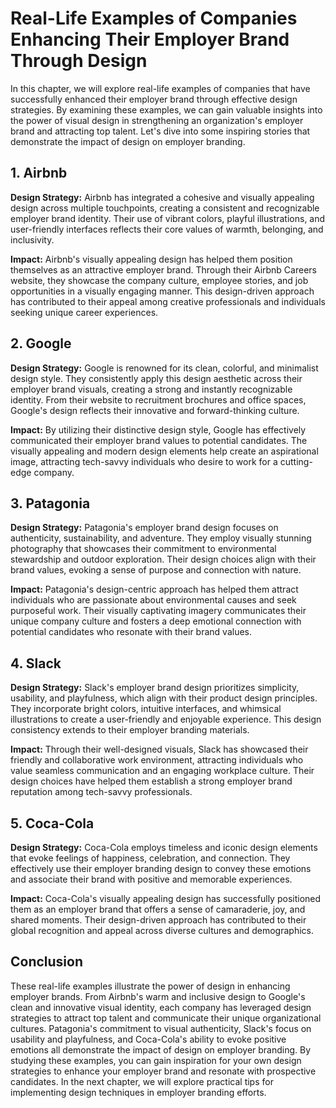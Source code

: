 Real-Life Examples of Companies Enhancing Their Employer Brand Through Design
======================================================================================

In this chapter, we will explore real-life examples of companies that have successfully enhanced their employer brand through effective design strategies. By examining these examples, we can gain valuable insights into the power of visual design in strengthening an organization's employer brand and attracting top talent. Let's dive into some inspiring stories that demonstrate the impact of design on employer branding.

1\. Airbnb
---------

**Design Strategy:** Airbnb has integrated a cohesive and visually appealing design across multiple touchpoints, creating a consistent and recognizable employer brand identity. Their use of vibrant colors, playful illustrations, and user-friendly interfaces reflects their core values of warmth, belonging, and inclusivity.

**Impact:** Airbnb's visually appealing design has helped them position themselves as an attractive employer brand. Through their Airbnb Careers website, they showcase the company culture, employee stories, and job opportunities in a visually engaging manner. This design-driven approach has contributed to their appeal among creative professionals and individuals seeking unique career experiences.

2\. Google
---------

**Design Strategy:** Google is renowned for its clean, colorful, and minimalist design style. They consistently apply this design aesthetic across their employer brand visuals, creating a strong and instantly recognizable identity. From their website to recruitment brochures and office spaces, Google's design reflects their innovative and forward-thinking culture.

**Impact:** By utilizing their distinctive design style, Google has effectively communicated their employer brand values to potential candidates. The visually appealing and modern design elements help create an aspirational image, attracting tech-savvy individuals who desire to work for a cutting-edge company.

3\. Patagonia
------------

**Design Strategy:** Patagonia's employer brand design focuses on authenticity, sustainability, and adventure. They employ visually stunning photography that showcases their commitment to environmental stewardship and outdoor exploration. Their design choices align with their brand values, evoking a sense of purpose and connection with nature.

**Impact:** Patagonia's design-centric approach has helped them attract individuals who are passionate about environmental causes and seek purposeful work. Their visually captivating imagery communicates their unique company culture and fosters a deep emotional connection with potential candidates who resonate with their brand values.

4\. Slack
--------

**Design Strategy:** Slack's employer brand design prioritizes simplicity, usability, and playfulness, which align with their product design principles. They incorporate bright colors, intuitive interfaces, and whimsical illustrations to create a user-friendly and enjoyable experience. This design consistency extends to their employer branding materials.

**Impact:** Through their well-designed visuals, Slack has showcased their friendly and collaborative work environment, attracting individuals who value seamless communication and an engaging workplace culture. Their design choices have helped them establish a strong employer brand reputation among tech-savvy professionals.

5\. Coca-Cola
------------

**Design Strategy:** Coca-Cola employs timeless and iconic design elements that evoke feelings of happiness, celebration, and connection. They effectively use their employer branding design to convey these emotions and associate their brand with positive and memorable experiences.

**Impact:** Coca-Cola's visually appealing design has successfully positioned them as an employer brand that offers a sense of camaraderie, joy, and shared moments. Their design-driven approach has contributed to their global recognition and appeal across diverse cultures and demographics.

Conclusion
----------

These real-life examples illustrate the power of design in enhancing employer brands. From Airbnb's warm and inclusive design to Google's clean and innovative visual identity, each company has leveraged design strategies to attract top talent and communicate their unique organizational cultures. Patagonia's commitment to visual authenticity, Slack's focus on usability and playfulness, and Coca-Cola's ability to evoke positive emotions all demonstrate the impact of design on employer branding. By studying these examples, you can gain inspiration for your own design strategies to enhance your employer brand and resonate with prospective candidates. In the next chapter, we will explore practical tips for implementing design techniques in employer branding efforts.
